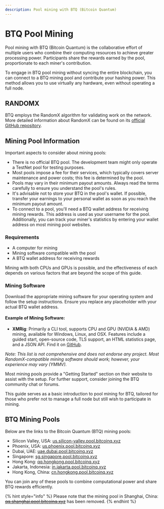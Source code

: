 ```yaml
---
description: Pool mining with BTQ (Bitcoin Quantum)
---
```


# BTQ Pool Mining

Pool mining with BTQ (Bitcoin Quantum) is the collaborative effort of multiple users who combine their computing resources to achieve greater processing power. Participants share the rewards earned by the pool, proportionate to each miner's contribution.

To engage in BTQ pool mining without syncing the entire blockchain, you can connect to a BTQ mining pool and contribute your hashing power. This method allows you to use virtually any hardware, even without operating a full node.

## RANDOMX

BTQ employs the RandomX algorithm for validating work on the network. More detailed information about RandomX can be found on its [official GitHub repository](https://github.com/tevador/RandomX).

## Mining Pool Information

Important aspects to consider about mining pools:

* There is no official BTQ pool. The development team might only operate a TestNet pool for testing purposes.
* Most pools impose a fee for their services, which typically covers server maintenance and power costs; this fee is determined by the pool.
* Pools may vary in their minimum payout amounts. Always read the terms carefully to ensure you understand the pool's rules.
* It's advisable not to store your BTQ in the pool's wallet. If possible, transfer your earnings to your personal wallet as soon as you reach the minimum payout amount.
* To connect to a pool, you'll need a BTQ wallet address for receiving mining rewards. This address is used as your username for the pool. Additionally, you can track your miner's statistics by entering your wallet address on most mining pool websites.

### Requirements

* A computer for mining
* Mining software compatible with the pool
* A BTQ wallet address for receiving rewards

Mining with both CPUs and GPUs is possible, and the effectiveness of each depends on various factors that are beyond the scope of this guide.

### Mining Software

Download the appropriate mining software for your operating system and follow the setup instructions. Ensure you replace any placeholder with your actual BTQ wallet address.

#### **Example of Mining Software:**

* **XMRig**: Primarily a CLI tool, supports CPU and GPU (NVIDIA & AMD) mining, available for Windows, Linux, and OSX. Features include a guided start, open-source code, TLS support, an HTML statistics page, and a JSON API. Find it on [GitHub](https://github.com/xmrig/xmrig).

_Note: This list is not comprehensive and does not endorse any project. Most RandomX-compatible mining software should work; however, your experience may vary (YMMV)._

Most mining pools provide a "Getting Started" section on their website to assist with the setup. For further support, consider joining the BTQ community chat or forums.

This guide serves as a basic introduction to pool mining for BTQ, tailored for those who prefer not to manage a full node but still wish to participate in mining.

## BTQ Mining Pools

Below are the links to the Bitcoin Quantum (BTQ) mining pools:

* Silicon Valley, USA: [us.silicon-valley.pool.bitcoinq.xyz](http://us.silicon-valley.pool.bitcoinq.xyz)
* Phoenix, USA: [us.phoenix.pool.bitcoinq.xyz](http://us.phoenix.pool.bitcoinq.xyz)
* Dubai, UAE: [uae.dubai.pool.bitcoinq.xyz](http://uae.dubai.pool.bitcoinq.xyz)
* Singapore: [sg.singapore.pool.bitcoinq.xyz](http://sg.singapore.pool.bitcoinq.xyz)
* Hong Kong: [qq.hongkong.pool.bitcoinq.xyz](http://qq.hongkong.pool.bitcoinq.xyz)
* Jakarta, Indonesia: [in.jakarta.pool.bitcoinq.xyz](http://in.jakarta.pool.bitcoinq.xyz)
* Hong Kong, China: [cn.hongkong.pool.bitcoinq.xyz](http://cn.hongkong.pool.bitcoinq.xyz)

You can join any of these pools to combine computational power and share BTQ rewards efficiently.

{% hint style="info" %}
Please note that the mining pool in Shanghai, China: [~~qq.shanghai.pool.bitcoinq.xyz~~](http://qq.shanghai.pool.bitcoinq.xyz) has been removed.
{% endhint %}
